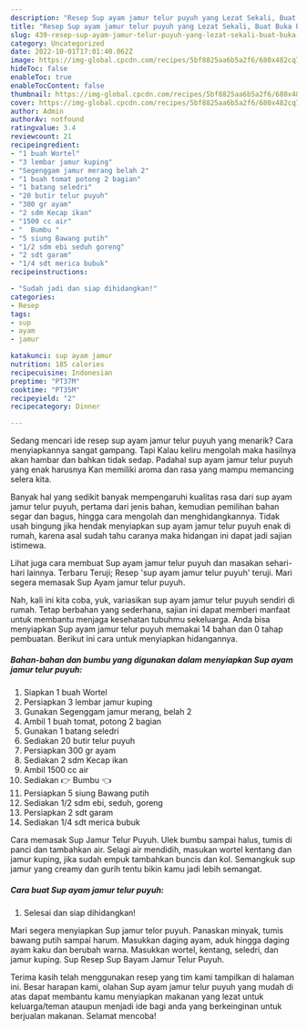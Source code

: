 ```yaml
---
description: "Resep Sup ayam jamur telur puyuh yang Lezat Sekali, Buat Buka Puasa Sempurna"
title: "Resep Sup ayam jamur telur puyuh yang Lezat Sekali, Buat Buka Puasa Sempurna"
slug: 439-resep-sup-ayam-jamur-telur-puyuh-yang-lezat-sekali-buat-buka-puasa-sempurna
category: Uncategorized
date: 2022-10-01T17:01:40.062Z
image: https://img-global.cpcdn.com/recipes/5bf8825aa6b5a2f6/680x482cq70/sup-ayam-jamur-telur-puyuh-foto-resep-utama.jpg
hideToc: false
enableToc: true
enableTocContent: false
thumbnail: https://img-global.cpcdn.com/recipes/5bf8825aa6b5a2f6/680x482cq70/sup-ayam-jamur-telur-puyuh-foto-resep-utama.jpg
cover: https://img-global.cpcdn.com/recipes/5bf8825aa6b5a2f6/680x482cq70/sup-ayam-jamur-telur-puyuh-foto-resep-utama.jpg
author: Admin
authorAv: notfound
ratingvalue: 3.4
reviewcount: 21
recipeingredient:
- "1 buah Wortel"
- "3 lembar jamur kuping"
- "Segenggam jamur merang belah 2"
- "1 buah tomat potong 2 bagian"
- "1 batang seledri"
- "20 butir telur puyuh"
- "300 gr ayam"
- "2 sdm Kecap ikan"
- "1500 cc air"
- "  Bumbu "
- "5 siung Bawang putih"
- "1/2 sdm ebi seduh goreng"
- "2 sdt garam"
- "1/4 sdt merica bubuk"
recipeinstructions:

- "Sudah jadi dan siap dihidangkan!"
categories:
- Resep
tags:
- sup
- ayam
- jamur

katakunci: sup ayam jamur 
nutrition: 185 calories
recipecuisine: Indonesian
preptime: "PT37M"
cooktime: "PT35M"
recipeyield: "2"
recipecategory: Dinner

---
```



Sedang mencari ide resep sup ayam jamur telur puyuh yang menarik? Cara menyiapkannya sangat gampang. Tapi Kalau keliru mengolah maka hasilnya akan hambar dan bahkan tidak sedap. Padahal sup ayam jamur telur puyuh yang enak harusnya Kan memiliki aroma dan rasa yang mampu memancing selera kita.


Banyak hal yang sedikit banyak mempengaruhi kualitas rasa dari sup ayam jamur telur puyuh, pertama dari jenis bahan, kemudian pemilihan bahan segar dan bagus, hingga cara mengolah dan menghidangkannya. Tidak usah bingung jika hendak menyiapkan sup ayam jamur telur puyuh enak di rumah, karena asal sudah tahu caranya maka hidangan ini dapat jadi sajian istimewa.

Lihat juga cara membuat Sup ayam jamur telur puyuh dan masakan sehari-hari lainnya. Terbaru Teruji; Resep &#39;sup ayam jamur telur puyuh&#39; teruji. Mari segera memasak Sup Ayam jamur telur puyuh.


Nah, kali ini kita coba, yuk, variasikan sup ayam jamur telur puyuh sendiri di rumah. Tetap berbahan yang sederhana, sajian ini dapat memberi manfaat untuk membantu menjaga kesehatan tubuhmu sekeluarga. Anda bisa menyiapkan Sup ayam jamur telur puyuh memakai 14 bahan dan 0 tahap pembuatan. Berikut ini cara untuk menyiapkan hidangannya.

<!--inarticleads1-->

##### Bahan-bahan dan bumbu yang digunakan dalam menyiapkan Sup ayam jamur telur puyuh:

1. Siapkan 1 buah Wortel
1. Persiapkan 3 lembar jamur kuping
1. Gunakan Segenggam jamur merang, belah 2
1. Ambil 1 buah tomat, potong 2 bagian
1. Gunakan 1 batang seledri
1. Sediakan 20 butir telur puyuh
1. Persiapkan 300 gr ayam
1. Sediakan 2 sdm Kecap ikan
1. Ambil 1500 cc air
1. Sediakan  👉 Bumbu 👈
1. Persiapkan 5 siung Bawang putih
1. Sediakan 1/2 sdm ebi, seduh, goreng
1. Persiapkan 2 sdt garam
1. Sediakan 1/4 sdt merica bubuk


Cara memasak Sup Jamur Telur Puyuh. Ulek bumbu sampai halus, tumis di panci dan tambahkan air. Selagi air mendidih, masukan wortel kentang dan jamur kuping, jika sudah empuk tambahkan buncis dan kol. Semangkuk sup jamur yang creamy dan gurih tentu bikin kamu jadi lebih semangat. 

<!--inarticleads2-->

##### Cara buat Sup ayam jamur telur puyuh:


1. Selesai dan siap dihidangkan!

Mari segera menyiapkan Sup jamur telor puyuh. Panaskan minyak, tumis bawang putih sampai harum. Masukkan daging ayam, aduk hingga daging ayam kaku dan berubah warna. Masukkan wortel, kentang, seledri, dan jamur kuping. Sup Resep Sup Bayam Jamur Telur Puyuh. 

Terima kasih telah menggunakan resep yang tim kami tampilkan di halaman ini. Besar harapan kami, olahan Sup ayam jamur telur puyuh yang mudah di atas dapat membantu kamu menyiapkan makanan yang lezat untuk keluarga/teman ataupun menjadi ide bagi anda yang berkeinginan untuk berjualan makanan. Selamat mencoba!
